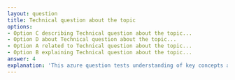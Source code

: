 ```yaml
---
layout: question
title: Technical question about the topic
options:
- Option C describing Technical question about the topic...
- Option D about Technical question about the topic...
- Option A related to Technical question about the topic...
- Option B explaining Technical question about the topic...
answer: 4
explanation: 'This azure question tests understanding of key concepts and best practices.'
---
```

